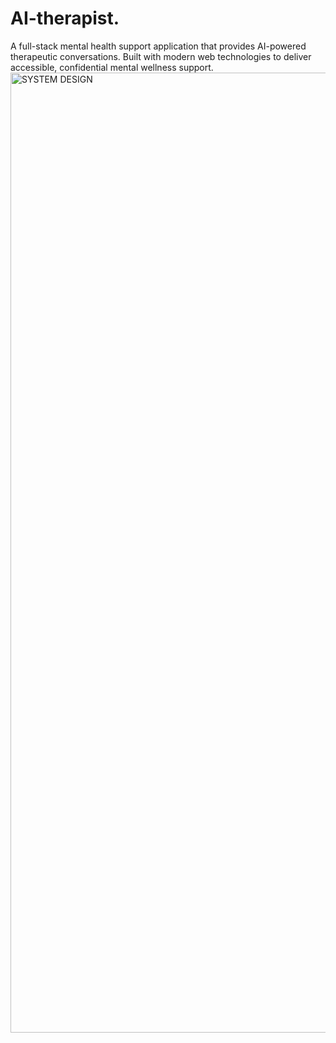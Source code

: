 # AI-therapist.
A full-stack mental health support application that provides AI-powered therapeutic conversations. Built with modern web technologies to deliver accessible, confidential mental wellness support.
<img width="1024" height="1536" alt="SYSTEM DESIGN" src="https://github.com/user-attachments/assets/ae19758b-a68a-492b-9c18-c88ceca8aca1" />
